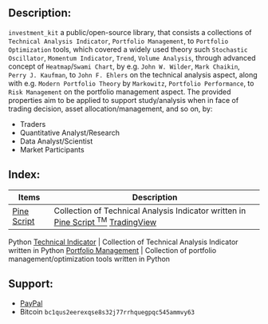 <h2> Description: </h2>

`investment_kit` a public/open-source library, that consists a collections of `Technical Analysis Indicator`, `Portfolio Management`, to `Portfolio Optimization` tools, which covered a widely used theory such `Stochastic Oscillator`, `Momentum Indicator`, `Trend`, `Volume Analysis`, through advanced concept of `Heatmap`/`Swami Chart`, by e.g. `John W. Wilder`, `Mark Chaikin`, `Perry J. Kaufman`, to `John F. Ehlers` on the technical analysis aspect, along with e.g. `Modern Portfolio Theory` by `Markowitz`, `Portfolio Performance`, to `Risk Management` on the portfolio management aspect. The provided properties aim to be applied to support study/analysis when in face of trading decision, asset allocation/management, and so on, by:

* Traders
* Quantitative Analyst/Research
* Data Analyst/Scientist
* Market Participants


<h2> Index: </h2>

Items | Description
--- | ---
[Pine Script](https://github.com/palitojendthen/investment_kit/tree/main/pinescript) | Collection of Technical Analysis Indicator written in [Pine Script <sup>TM</sup>](https://www.tradingview.com/pine-script-docs/en/v5/Introduction.html) [TradingView](https://www.tradingview.com/)
Python
[Technical Indicator](https://github.com/palitojendthen/investment_kit/blob/main/python/technical_indicator.py) | Collection of Technical Analysis Indicator written in Python
[Portfolio Management](https://github.com/palitojendthen/investment_kit/blob/main/python/portfolio_management.py) | Collection of portfolio management/optimization tools written in Python


<h2> Support: </h2>

* [PayPal](https://paypal.me/pjendthen?country.x=ID&locale.x=en_US)
* Bitcoin ` bc1qus2eerexqse8s32j77rrhquegpqc545ammvy63 `



